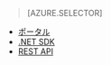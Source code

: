 ﻿> [AZURE.SELECTOR]
- [ポータル](/documentation/articles/media-services-manage-content#publish/)
- [.NET SDK](/documentation/articles/media-services-deliver-streaming-content/)
- [REST API](/documentation/articles/media-services-rest-deliver-streaming-content)

<!--HONumber=47-->
